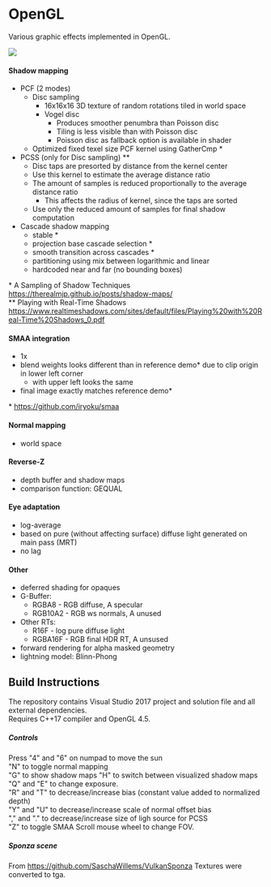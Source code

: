 # OpenGL

Various graphic effects implemented in OpenGL.

![](https://i.ibb.co/fNvMXPs/Bez-tytu-u.png)

#### Shadow mapping
- PCF (2 modes)
  - Disc sampling
    - 16x16x16 3D texture of random rotations tiled in world space
    - Vogel disc
      - Produces smoother penumbra than Poisson disc
      - Tiling is less visible than with Poisson disc
      - Poisson disc as fallback option is available in shader
  - Optimized fixed texel size PCF kernel using GatherCmp &#42;
- PCSS (only for Disc sampling) &#42;&#42;
  - Disc taps are presorted by distance from the kernel center
  - Use this kernel to estimate the average distance ratio
  - The amount of samples is reduced proportionally to the average distance ratio
    - This affects the radius of kernel, since the taps are sorted
  - Use only the reduced amount of samples for final shadow computation
- Cascade shadow mapping
  - stable &#42;
  - projection base cascade selection &#42;
  - smooth transition across cascades &#42;
  - partitioning using mix between logarithmic and linear
  - hardcoded near and far (no bounding boxes)

&#42; A Sampling of Shadow Techniques https://therealmjp.github.io/posts/shadow-maps/  
&#42;&#42; Playing with Real-Time Shadows https://www.realtimeshadows.com/sites/default/files/Playing%20with%20Real-Time%20Shadows_0.pdf
#### SMAA integration
- 1x
- blend weights looks different than in reference demo&#42; due to clip origin in lower left corner
  - with upper left looks the same
- final image exactly matches reference demo&#42;

&#42; https://github.com/iryoku/smaa
#### Normal mapping
- world space

#### Reverse-Z
- depth buffer and shadow maps
- comparison function: GEQUAL

#### Eye adaptation
- log-average
- based on pure (without affecting surface) diffuse light generated on main pass (MRT)
- no lag

#### Other
- deferred shading for opaques
- G-Buffer:
  - RGBA8 - RGB diffuse, A specular
  - RGB10A2 - RGB ws normals, A unused
- Other RTs:
  - R16F - log pure diffuse light
  - RGBA16F - RGB final HDR RT, A unsused
- forward rendering for alpha masked geometry
- lightning model: Blinn-Phong

## Build Instructions
The repository contains Visual Studio 2017 project and solution file and all external dependencies.  
Requires C++17 compiler and OpenGL 4.5.

##### Controls
Press
"4" and "6" on numpad to move the sun  
"N" to toggle normal mapping  
"G" to show shadow maps
"H" to switch between visualized shadow maps
"Q" and "E" to change exposure.  
"R" and "T" to decrease/increase bias (constant value added to normalized depth)  
"Y" and "U" to decrease/increase scale of normal offset bias  
"," and "." to decrease/increase size of ligh source for PCSS  
"Z" to toggle SMAA
Scroll mouse wheel to change FOV.


##### Sponza scene
From https://github.com/SaschaWillems/VulkanSponza
Textures were converted to tga.